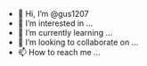 - 👋 Hi, I’m @gus1207
- 👀 I’m interested in ...
- 🌱 I’m currently learning ...
- 💞️ I’m looking to collaborate on ...
- 📫 How to reach me ...

<!---
gus1207/gus1207 is a ✨ special ✨ repository because its `README.md` (this file) appears on your GitHub profile.
You can click the Preview link to take a look at your changes.
--->
